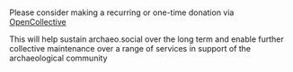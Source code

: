 \
Please consider making a recurring or one-time donation via [OpenCollective](https://opencollective.com/archaeosocial)

This will help sustain archaeo.social over the long term and enable further collective maintenance over a range of services in support of the archaeological community